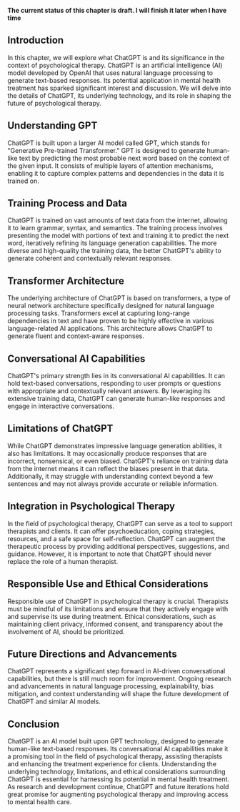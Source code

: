 **The current status of this chapter is draft. I will finish it later when I have time**

Introduction
------------

In this chapter, we will explore what ChatGPT is and its significance in the context of psychological therapy. ChatGPT is an artificial intelligence (AI) model developed by OpenAI that uses natural language processing to generate text-based responses. Its potential application in mental health treatment has sparked significant interest and discussion. We will delve into the details of ChatGPT, its underlying technology, and its role in shaping the future of psychological therapy.

Understanding GPT
-----------------

ChatGPT is built upon a larger AI model called GPT, which stands for "Generative Pre-trained Transformer." GPT is designed to generate human-like text by predicting the most probable next word based on the context of the given input. It consists of multiple layers of attention mechanisms, enabling it to capture complex patterns and dependencies in the data it is trained on.

Training Process and Data
-------------------------

ChatGPT is trained on vast amounts of text data from the internet, allowing it to learn grammar, syntax, and semantics. The training process involves presenting the model with portions of text and training it to predict the next word, iteratively refining its language generation capabilities. The more diverse and high-quality the training data, the better ChatGPT's ability to generate coherent and contextually relevant responses.

Transformer Architecture
------------------------

The underlying architecture of ChatGPT is based on transformers, a type of neural network architecture specifically designed for natural language processing tasks. Transformers excel at capturing long-range dependencies in text and have proven to be highly effective in various language-related AI applications. This architecture allows ChatGPT to generate fluent and context-aware responses.

Conversational AI Capabilities
------------------------------

ChatGPT's primary strength lies in its conversational AI capabilities. It can hold text-based conversations, responding to user prompts or questions with appropriate and contextually relevant answers. By leveraging its extensive training data, ChatGPT can generate human-like responses and engage in interactive conversations.

Limitations of ChatGPT
----------------------

While ChatGPT demonstrates impressive language generation abilities, it also has limitations. It may occasionally produce responses that are incorrect, nonsensical, or even biased. ChatGPT's reliance on training data from the internet means it can reflect the biases present in that data. Additionally, it may struggle with understanding context beyond a few sentences and may not always provide accurate or reliable information.

Integration in Psychological Therapy
------------------------------------

In the field of psychological therapy, ChatGPT can serve as a tool to support therapists and clients. It can offer psychoeducation, coping strategies, resources, and a safe space for self-reflection. ChatGPT can augment the therapeutic process by providing additional perspectives, suggestions, and guidance. However, it is important to note that ChatGPT should never replace the role of a human therapist.

Responsible Use and Ethical Considerations
------------------------------------------

Responsible use of ChatGPT in psychological therapy is crucial. Therapists must be mindful of its limitations and ensure that they actively engage with and supervise its use during treatment. Ethical considerations, such as maintaining client privacy, informed consent, and transparency about the involvement of AI, should be prioritized.

Future Directions and Advancements
----------------------------------

ChatGPT represents a significant step forward in AI-driven conversational capabilities, but there is still much room for improvement. Ongoing research and advancements in natural language processing, explainability, bias mitigation, and context understanding will shape the future development of ChatGPT and similar AI models.

Conclusion
----------

ChatGPT is an AI model built upon GPT technology, designed to generate human-like text-based responses. Its conversational AI capabilities make it a promising tool in the field of psychological therapy, assisting therapists and enhancing the treatment experience for clients. Understanding the underlying technology, limitations, and ethical considerations surrounding ChatGPT is essential for harnessing its potential in mental health treatment. As research and development continue, ChatGPT and future iterations hold great promise for augmenting psychological therapy and improving access to mental health care.
